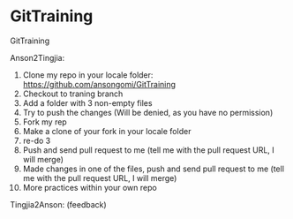 # GitTraining
GitTraining

Anson2Tingjia:
1. Clone my repo in your locale folder: https://github.com/ansongomi/GitTraining
2. Checkout to traning branch
3. Add a folder with 3 non-empty files
4. Try to push the changes (Will be denied, as you have no permission)
5. Fork my rep
6. Make a clone of your fork in your locale folder
7. re-do 3
8. Push and send pull request to me (tell me with the pull request URL, I will merge)
9. Made changes in one of the files, push and send pull request to me (tell me with the pull request URL, I will merge)
10. More practices within your own repo

Tingjia2Anson: (feedback)
